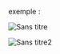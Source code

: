 exemple :

![Sans titre](https://github.com/fk-crafter/html-css-js-other/assets/127132293/a916e124-add2-4b28-9148-84a0f7724015)

![Sans titre2](https://github.com/fk-crafter/html-css-js-other/assets/127132293/a2a3068b-7cad-4d88-9cf0-4e5e1d62ca19)
